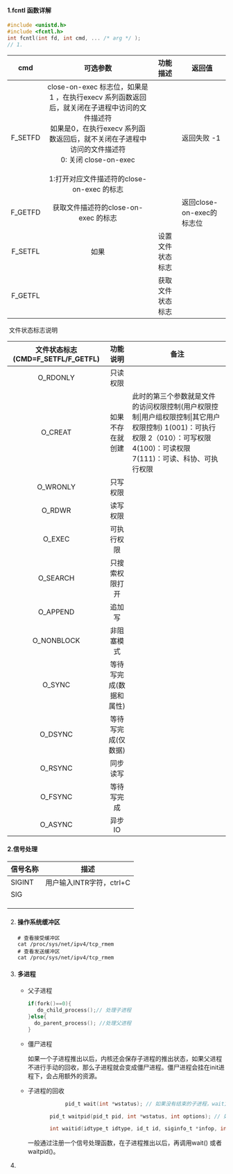 ​		

#### 1.fcntl 函数详解

```c
#include <unistd.h>
#include <fcntl.h>
int fcntl(int fd, int cmd, ... /* arg */ );
// 1. 
```

|   cmd   |                           可选参数                           |     功能描述     | 返回值                    |
| :-----: | :----------------------------------------------------------: | :--------------: | ------------------------- |
| F_SETFD | close-on-exec 标志位，如果是1 ，在执行execv 系列函数返回后，就关闭在子进程中访问的文件描述符<br />如果是0，在执行execv 系列函数返回后，就不关闭在子进程中访问的文件描述符<br />0: 关闭 close-on-exec <br /><br />1:打开对应文件描述符的close-on-exec 的标志 |                  | 返回失败 -1               |
| F_GETFD |             获取文件描述符的close-on-exec 的标志             |                  | 返回close-on-exec的标志位 |
| F_SETFL |                             如果                             | 设置文件状态标志 |                           |
| F_GETFL |                                                              | 获取文件状态标志 |                           |

​	文件状态标志说明

| 文件状态标志(CMD=F_SETFL/F_GETFL) |        功能说明        | 备注                                                         |
| :-------------------------------: | :--------------------: | ------------------------------------------------------------ |
|             O_RDONLY              |        只读权限        |                                                              |
|              O_CREAT              |    如果不存在就创建    | 此时的第三个参数就是文件的访问权限控制(用户权限控制\|用户组权限控制\|其它用户权限控制)   1(001)：可执行权限 2（010）：可写权限4(100)：可读权限 7(111)：可读、科协、可执行权限 |
|             O_WRONLY              |        只写权限        |                                                              |
|              O_RDWR               |        读写权限        |                                                              |
|              O_EXEC               |       可执行权限       |                                                              |
|             O_SEARCH              |     只搜索权限打开     |                                                              |
|             O_APPEND              |         追加写         |                                                              |
|            O_NONBLOCK             |       非阻塞模式       |                                                              |
|              O_SYNC               | 等待写完成(数据和属性) |                                                              |
|              O_DSYNC              |   等待写完成(仅数据)   |                                                              |
|              O_RSYNC              |        同步读写        |                                                              |
|              O_FSYNC              |       等待写完成       |                                                              |
|              O_ASYNC              |         异步IO         |                                                              |

#### 2.信号处理

| 信号名称 | 描述                     |
| -------- | ------------------------ |
| SIGINT   | 用户输入INTR字符，ctrl+C |
| SIG      |                          |
|          |                          |
|          |                          |
|          |                          |

2. #### 操作系统缓冲区

   ```shell
   # 查看接受缓冲区
   cat /proc/sys/net/ipv4/tcp_rmem
   # 查看发送缓冲区
   cat /proc/sys/net/ipv4/tcp_rmem
   ```
   
   
   
   
   
3. #### 多进程

   - 父子进程

     ```c
     if(fork()==0){
        do_child_process();// 处理子进程
     }else{
       do_parent_process(); //处理父进程
     }
     ```

   - 僵尸进程

     如果一个子进程推出以后，内核还会保存子进程的推出状态，如果父进程不进行手动的回收，那么子进程就会变成僵尸进程。僵尸进程会挂在init进程下，会占用额外的资源。

   - 子进程的回收

     ```c
     			 pid_t wait(int *wstatus); // 如果没有结束的子进程，wait方法将阻塞。
     
            pid_t waitpid(pid_t pid, int *wstatus, int options); // 如果一个子进程的状态，没有变化，该方法就会阻塞，默认情况下是子进程的退出，不过可以通过optoins参数来修改
     
            int waitid(idtype_t idtype, id_t id, siginfo_t *infop, int options);
     ```

     

     一般通过注册一个信号处理函数，在子进程推出以后，再调用wait() 或者waitpid()。

4. 
  
